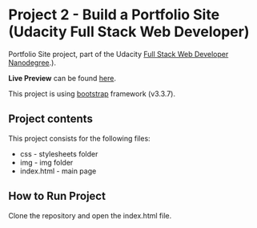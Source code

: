 # Project 2 - Build a Portfolio Site (Udacity Full Stack Web Developer)

Portfolio Site project, part of the Udacity [Full Stack Web Developer Nanodegree](https://in.udacity.com/course/full-stack-web-developer-nanodegree--nd004).).

**Live Preview** can be found [here](https://vmlellis.github.io/full-stack-portfolio/).

This project is using [bootstrap](http://getbootstrap.com/docs/3.3/) framework (v3.3.7).

## Project contents

This project consists for the following files:

* css - stylesheets folder
* img - img folder
* index.html - main page

## How to Run Project

Clone the repository and open the index.html file.
